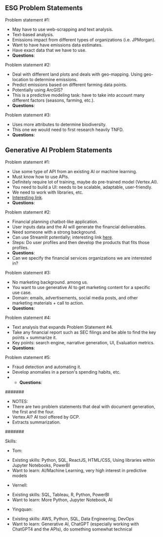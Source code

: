 ## ESG Problem Statements ##

Problem statement #1:
- May have to use web-scrapping and text analysis.
- Text-based analysis. 
- Emissions impact from different types of organizations (i.e. JPMorgan).
- Want to have have emissions data estimates. 
- Have exact data that we have to use.
- **Questions**:

Problem statement #2:
- Deal with different land plots and deals with geo-mapping. Using geo-location to determine emissions.
- Predict emissions based on different farming data points.
- Potentially using ArcGIS?
- This is a predictive modeling task: have to take into account many different factors (seasons, farming, etc.).
- **Questions**:

Problem statement #3:
- Uses more attributes to determine biodiversity.
- This one we would need to first research heavily TNFD.
- **Questions**:

## Generative AI Problem Statements ##

Problem statement #1:
- Use some type of API from an existing AI or machine learning. 
- Must know how to use APIs.
- Definitely require lot of training, maybe do pre-trained model (Vertex.AI).
- You need to build a UI: needs to be scalable, adaptable, user-friendly.
- We need to work with libraries, etc.
- [Interesting link](https://github.com/GoogleCloudPlatform/generative-ai/blob/18d602cc896b11d9cff0cd505c96358d91e9ec58/language/examples/prompt-design/text_summarization.ipynb).
- **Questions**:

Problem statement #2:
- Financial planning chatbot-like application.
- User inputs data and the AI will generate the financial deliverables.
- Need someone with a strong background.
- Can use Streamlit potentially; interesting link [here](https://medium.com/@avra42/build-your-own-chatbot-with-openai-gpt-3-and-streamlit-6f1330876846). 
- Steps: Do user profiles and then develop the products that fits those profiles.
- **Questions**:
- Can we specify the financial services organizations we are interested in?

Problem statement #3:
- No marketing background. among us.
- You want to use generative AI to get marketing content for a specific use case. 
- Domain: emails, advertisements, social media posts, and other marketing materials + call to action.
- **Questions**:

Problem statement #4:
- Text analysis that expands Problem Statement #4.
- Take any financial report such as SEC filings and be able to find the key points + summarize it. 
- Key points: search engine, narrative generation, UI, Evaluation metrics.
- **Questions**:

Problem statement #5:
- Fraud detection and automating it.
- Develop anomalies in a person's spending habits, etc.
- - **Questions**:

#######

* NOTES:
* There are two problem statements that deal with document generation, the first and the four.
* Vertex.AI? AI tool offered by GCP.
* Extracts summarization.

#######

Skills:
* Tom:
- Existing skills: Python, SQL, ReactJS, HTML/CSS, Using libraries within Jupyter Notebooks, PowerBI
- Want to learn: AI/Machine Learning, very high interest in predictive models

* Vernell:
- Existing skills: SQL, Tableau, R, Python, PowerBI
- Want to learn: More Python, Jupyter Notebook, AI

* Yingquan:
- Existing skills: AWS, Python, SQL, Data Engineering, DevOps
- Want to learn: Generative AI, ChatGPT (especially working with ChatGPT4 and the APIs), do something somewhat technical 
